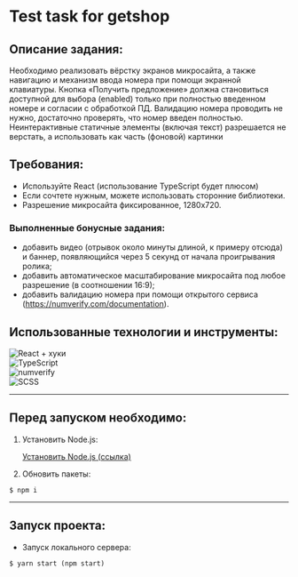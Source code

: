 # Test task for getshop

## Описание задания:

Необходимо реализовать вёрстку экранов микросайта, а также навигацию и механизм ввода номера при помощи экранной клавиатуры. Кнопка «Получить предложение» должна становиться доступной для выбора (enabled) только при полностью введенном номере и согласии с обработкой ПД. Валидацию номера проводить не нужно, достаточно проверять, что номер введен полностью. Неинтерактивные статичные элементы (включая текст) разрешается не верстать, а использовать как часть (фоновой) картинки

## Требования:

- Используйте React (использование TypeScript будет плюсом)
- Если сочтете нужным, можете использовать сторонние библиотеки.
- Разрешение микросайта фиксированное, 1280х720.

### Выполненные бонусные задания:

- добавить видео (отрывок около минуты длиной, к примеру отсюда) и баннер, появляющийся через 5 секунд от начала проигрывания ролика;
- добавить автоматическое масштабирование микросайта под любое разрешение (в соотношении 16:9);
- добавить валидацию номера при помощи открытого сервиса (https://numverify.com/documentation).

## Использованные технологии и инструменты:

![React + хуки](https://img.shields.io/badge/-React+хуки-282727?style=for-the-badge)
<br>![TypeScript](https://img.shields.io/badge/-TypeScript-282727?style=for-the-badge)
<br>![numverify](https://img.shields.io/badge/-numverify-282727?style=for-the-badge)
<br>![SCSS](https://img.shields.io/badge/-SCSS-282727?style=for-the-badge)

---

## Перед запуском необходимо:

1. Установить Node.js:

   [Установить Node.js (ссылка)](https://nodejs.org/en/)

2. Обновить пакеты:

```
$ npm i
```

---

## Запуск проекта:

- Запуск локального сервера:

```
$ yarn start (npm start)
```
